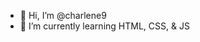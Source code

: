 - 👋 Hi, I’m @charlene9
- 🌱 I’m currently learning HTML, CSS, & JS


<!---
charlene9/charlene9 is a ✨ special ✨ repository because its `README.md` (this file) appears on your GitHub profile.
You can click the Preview link to take a look at your changes.
--->
